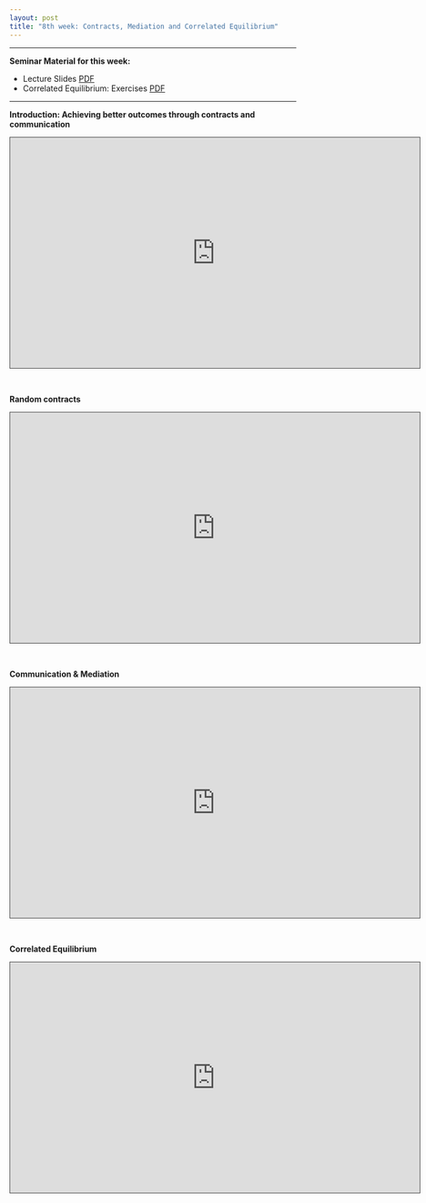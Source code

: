 ```yaml
---
layout: post
title: "8th week: Contracts, Mediation and Correlated Equilibrium"
---
```




---
**Seminar Material for this week:** 


- Lecture Slides [PDF](https://drive.google.com/uc?export=download&id=1kL_DK1eEQF5rWPfTouLWxBOPaHC1TgzB)
- Correlated Equilibrium: Exercises [PDF](https://drive.google.com/uc?export=download&id=1sJ6peov4uGSGFZ87iPDXy6IvlphlpZuC)



---

**Introduction: Achieving better outcomes through contracts and communication**
<br>
<p><iframe src="https://york.cloud.panopto.eu/Panopto/Pages/Embed.aspx?id=a59571ed-2919-4358-acbb-ade301262d56&autoplay=false&offerviewer=true&showtitle=false&showbrand=false&captions=false&interactivity=all" height="405" width="720" style="border: 1px solid #464646;" allowfullscreen allow="autoplay"></iframe></p>
<br>


**Random contracts**

<p><iframe src="https://york.cloud.panopto.eu/Panopto/Pages/Embed.aspx?id=72479b63-2a06-4378-926d-ade400d53148&autoplay=false&offerviewer=true&showtitle=false&showbrand=false&captions=false&interactivity=all" height="405" width="720" style="border: 1px solid #464646;" allowfullscreen allow="autoplay"></iframe></p>

<br>

**Communication & Mediation**

<p><iframe src="https://york.cloud.panopto.eu/Panopto/Pages/Embed.aspx?id=f9016302-e408-42e0-8269-ade60108bf86&autoplay=false&offerviewer=true&showtitle=false&showbrand=false&captions=false&interactivity=all" height="405" width="720" style="border: 1px solid #464646;" allowfullscreen allow="autoplay"></iframe></p>

<br>

**Correlated Equilibrium**

<p><iframe src="https://york.cloud.panopto.eu/Panopto/Pages/Embed.aspx?id=5aba3a0a-e973-430e-b7e5-ade6010ccd4d&autoplay=false&offerviewer=true&showtitle=false&showbrand=false&captions=false&interactivity=all" height="405" width="720" style="border: 1px solid #464646;" allowfullscreen allow="autoplay"></iframe></p>
